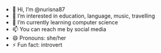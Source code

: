 - 👋 Hi, I’m @nurisna87
- 👀 I’m interested in education, language, music, travelling
- 🌱 I’m currently learning computer science
- 📫 You can reach me by social media
- 😄 Pronouns: she/her
- ⚡ Fun fact: introvert

<!---
nurisna87/nurisna87 is a ✨ special ✨ repository because its `README.md` (this file) appears on your GitHub profile.
You can click the Preview link to take a look at your changes.
--->
